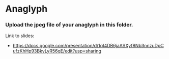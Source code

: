 # Anaglyph

### Upload the jpeg file of your anaglyph in this folder.

Link to slides: 
* https://docs.google.com/presentation/d/1qI4DB6jaASXyf8Nb3nnzuDpCufzKhHp93BkvLyR56qE/edit?usp=sharing
